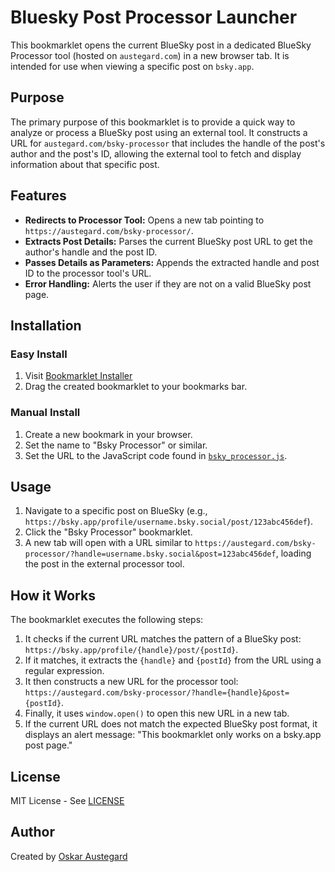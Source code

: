 # Bluesky Post Processor Launcher

This bookmarklet opens the current BlueSky post in a dedicated BlueSky Processor tool (hosted on `austegard.com`) in a new browser tab. It is intended for use when viewing a specific post on `bsky.app`.

## Purpose

The primary purpose of this bookmarklet is to provide a quick way to analyze or process a BlueSky post using an external tool. It constructs a URL for `austegard.com/bsky-processor` that includes the handle of the post's author and the post's ID, allowing the external tool to fetch and display information about that specific post.

## Features

-   **Redirects to Processor Tool:** Opens a new tab pointing to `https://austegard.com/bsky-processor/`.
-   **Extracts Post Details:** Parses the current BlueSky post URL to get the author's handle and the post ID.
-   **Passes Details as Parameters:** Appends the extracted handle and post ID to the processor tool's URL.
-   **Error Handling:** Alerts the user if they are not on a valid BlueSky post page.

## Installation

### Easy Install
1. Visit [Bookmarklet Installer](https://austegard.com/web-utilities/bookmarklet-installer.html?bookmarklet=bsky_processor.js)
2. Drag the created bookmarklet to your bookmarks bar.

### Manual Install
1. Create a new bookmark in your browser.
2. Set the name to "Bsky Processor" or similar.
3. Set the URL to the JavaScript code found in [`bsky_processor.js`](https://github.com/oaustegard/bookmarklets/blob/main/bsky_processor.js).

## Usage

1.  Navigate to a specific post on BlueSky (e.g., `https://bsky.app/profile/username.bsky.social/post/123abc456def`).
2.  Click the "Bsky Processor" bookmarklet.
3.  A new tab will open with a URL similar to `https://austegard.com/bsky-processor/?handle=username.bsky.social&post=123abc456def`, loading the post in the external processor tool.

## How it Works

The bookmarklet executes the following steps:

1.  It checks if the current URL matches the pattern of a BlueSky post: `https://bsky.app/profile/{handle}/post/{postId}`.
2.  If it matches, it extracts the `{handle}` and `{postId}` from the URL using a regular expression.
3.  It then constructs a new URL for the processor tool: `https://austegard.com/bsky-processor/?handle={handle}&post={postId}`.
4.  Finally, it uses `window.open()` to open this new URL in a new tab.
5.  If the current URL does not match the expected BlueSky post format, it displays an alert message: "This bookmarklet only works on a bsky.app post page."

## License

MIT License - See [LICENSE](https://github.com/oaustegard/bookmarklets/blob/main/LICENSE)

## Author

Created by [Oskar Austegard](https://austegard.com)
